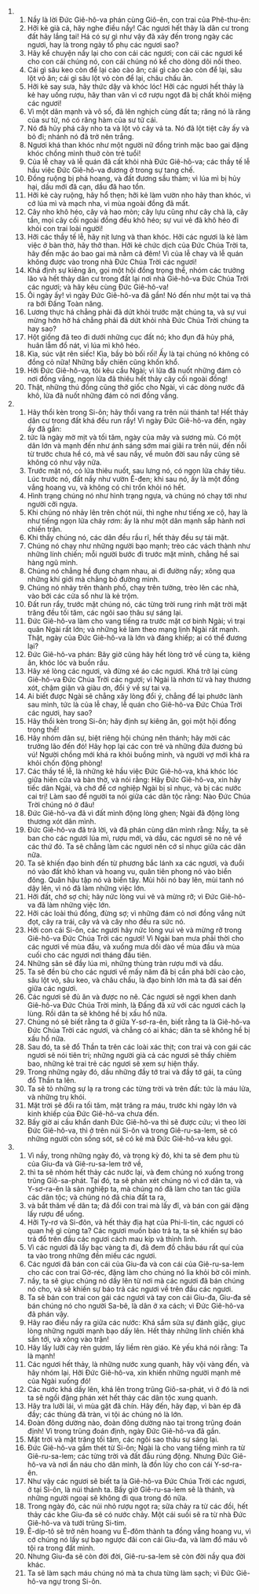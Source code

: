 <ol>
  <li>
    <ol>
      <li>Nầy là lời Ðức Giê-hô-va phán cùng Giô-ên, con trai của Phê-thu-ên:</li>
      <li>Hỡi kẻ già cả, hãy nghe điều nầy! Các ngươi hết thảy là dân cư trong đất hãy lắng tai! Há có sự gì như vậy đã xảy đến trong ngày các ngươi, hay là trong ngày tổ phụ các ngươi sao?</li>
      <li>Hãy kể chuyện nầy lại cho con cái các ngươi; con cái các ngươi kể cho con cái chúng nó, con cái chúng nó kể cho dòng dõi nối theo.</li>
      <li>Cái gì sâu keo còn để lại cào cào ăn; cái gì cào cào còn để lại, sâu lột vỏ ăn; cái gì sâu lột vỏ còn để lại, châu chấu ăn.</li>
      <li>Hỡi kẻ say sưa, hãy thức dậy và khóc lóc! Hỡi các ngươi hết thảy là kẻ hay uống rượu, hãy than vãn vì cớ rượu ngọt đã bị chất khỏi miệng các ngươi!</li>
      <li>Vì một dân mạnh và vô số, đã lên nghịch cùng đất ta; răng nó là răng của sư tử, nó có răng hàm của sư tử cái.</li>
      <li>Nó đã hủy phá cây nho ta và lột vỏ cây vả ta. Nó đã lột tiệt cây ấy và bỏ đi; nhánh nó đã trở nên trắng.</li>
      <li>Ngươi khá than khóc như một người nữ đồng trinh mặc bao gai đặng khóc chồng mình thuở còn trẻ tuổi!</li>
      <li>Của lễ chay và lễ quán đã cất khỏi nhà Ðức Giê-hô-va; các thầy tế lễ hầu việc Ðức Giê-hô-va đương ở trong sự tang chế.</li>
      <li>Ðồng ruộng bị phá hoang, và đất đương sầu thảm; vì lúa mì bị hủy hại, dầu mới đã cạn, dầu đã hao tổn.</li>
      <li>Hỡi kẻ cày ruộng, hãy hổ thẹn; hỡi kẻ làm vườn nho hãy than khóc, vì cớ lúa mì và mạch nha, vì mùa ngoài đồng đã mất.</li>
      <li>Cây nho khô héo, cây vả hao mòn; cây lựu cũng như cây chà là, cây tần, mọi cây cối ngoài đồng đều khô héo; sự vui vẻ đã khô héo đi khỏi con trai loài người!</li>
      <li>Hỡi các thầy tế lễ, hãy nịt lưng và than khóc. Hỡi các ngươi là kẻ làm việc ở bàn thờ, hãy thở than. Hỡi kẻ chức dịch của Ðức Chúa Trời ta, hãy đến mặc áo bao gai mà nằm cả đêm! Vì của lễ chay và lễ quán không được vào trong nhà Ðức Chúa Trời các ngươi!</li>
      <li>Khá định sự kiêng ăn, gọi một hội đồng trọng thể, nhóm các trưởng lão và hết thảy dân cư trong đất lại nơi nhà Giê-hô-va Ðức Chúa Trời các ngươi; và hãy kêu cùng Ðức Giê-hô-va!</li>
      <li>Ôi ngày ấy! vì ngày Ðức Giê-hô-va đã gần! Nó đến như một tai vạ thả ra bởi Ðấng Toàn năng.</li>
      <li>Lương thực há chẳng phải đã dứt khỏi trước mặt chúng ta, và sự vui mừng hớn hở há chẳng phải đã dứt khỏi nhà Ðức Chúa Trời chúng ta hay sao?</li>
      <li>Hột giống đã teo đi dưới những cục đất nó; kho đụn đã hủy phá, huân lẫm đổ nát, vì lúa mì khô héo.</li>
      <li>Kìa, súc vật rên siếc! Kìa, bầy bò bối rối! Ấy là tại chúng nó không có đồng cỏ nữa! Những bầy chiên cũng khốn khổ.</li>
      <li>Hỡi Ðức Giê-hô-va, tôi kêu cầu Ngài; vì lửa đã nuốt những đám cỏ nơi đồng vắng, ngọn lửa đã thiêu hết thảy cây cối ngoài đồng!</li>
      <li>Thật, những thú đồng cũng thở giốc cho Ngài, vì các dòng nước đã khô, lửa đã nuốt những đám cỏ nơi đồng vắng.</li>
    </ol>
  </li>
  <li>
    <ol>
      <li>Hãy thổi kèn trong Si-ôn; hãy thổi vang ra trên núi thánh ta! Hết thảy dân cư trong đất khá đều run rẩy! Vì ngày Ðức Giê-hô-va đến, ngày ấy đã gần:</li>
      <li>tức là ngày mờ mịt và tối tăm, ngày của mây và sương mù. Có một dân lớn và mạnh đến như ánh sáng sớm mai giãi ra trên núi, đến nỗi từ trước chưa hề có, mà về sau nầy, về muôn đời sau nầy cũng sẽ không có như vậy nữa.</li>
      <li>Trước mặt nó, có lửa thiêu nuốt, sau lưng nó, có ngọn lửa cháy tiêu. Lúc trước nó, đất nầy như vườn Ê-đen; khi sau nó, ấy là một đồng vắng hoang vu, và không có chi trốn khỏi nó hết.</li>
      <li>Hình trạng chúng nó như hình trạng ngựa, và chúng nó chạy tới như người cỡi ngựa.</li>
      <li>Khi chúng nó nhảy lên trên chót núi, thì nghe như tiếng xe cộ, hay là như tiếng ngọn lửa cháy rơm: ấy là như một dân mạnh sắp hành nơi chiến trận.</li>
      <li>Khi thấy chúng nó, các dân đều rầu rĩ, hết thảy đều sự tái mặt.</li>
      <li>Chúng nó chạy như những người bạo mạnh; trèo các vách thành như những lính chiến; mỗi người bước đi trước mặt mình, chẳng hề sai hàng ngũ mình.</li>
      <li>Chúng nó chẳng hề đụng chạm nhau, ai đi đường nấy; xông qua những khí giới mà chẳng bỏ đường mình.</li>
      <li>Chúng nó nhảy trên thành phố, chạy trên tường, trèo lên các nhà, vào bởi các cửa sổ như là kẻ trộm.</li>
      <li>Ðất run rẩy, trước mặt chúng nó, các từng trời rung rinh mặt trời mặt trăng đều tối tăm, các ngôi sao thâu sự sáng lại.</li>
      <li>Ðức Giê-hô-va làm cho vang tiếng ra trước mặt cơ binh Ngài; vì trại quân Ngài rất lớn; và những kẻ làm theo mạng lịnh Ngài rất mạnh. Thật, ngày của Ðức Giê-hô-va là lớn và đáng khiếp; ai có thể đương lại?</li>
      <li>Ðức Giê-hô-va phán: Bây giờ cũng hãy hết lòng trở về cùng ta, kiêng ăn, khóc lóc và buồn rầu.</li>
      <li>Hãy xé lòng các ngươi, và đừng xé áo các ngươi. Khá trở lại cùng Giê-hô-va Ðức Chúa Trời các ngươi; vì Ngài là nhơn từ và hay thương xót, chậm giận và giàu ơn, đổi ý về sự tai vạ.</li>
      <li>Ai biết được Ngài sẽ chẳng xây lòng đổi ý, chẳng để lại phước lành sau mình, tức là của lễ chay, lễ quán cho Giê-hô-va Ðức Chúa Trời các ngươi, hay sao?</li>
      <li>Hãy thổi kèn trong Si-ôn; hãy định sự kiêng ăn, gọi một hội đồng trọng thể!</li>
      <li>Hãy nhóm dân sự, biệt riêng hội chúng nên thánh; hãy mời các trưởng lão đến đó! Hãy họp lại các con trẻ và những đứa đương bú vú! Người chồng mới khá ra khỏi buồng mình, và người vợ mới khá ra khỏi chốn động phòng!</li>
      <li>Các thầy tế lễ, là những kẻ hầu việc Ðức Giê-hô-va, khá khóc lóc giữa hiên cửa và bàn thờ, và nói rằng: Hãy Ðức Giê-hô-va, xin hãy tiếc dân Ngài, và chớ để cơ nghiệp Ngài bị sỉ nhục, và bị các nước cai trị! Làm sao để người ta nói giữa các dân tộc rằng: Nào Ðức Chúa Trời chúng nó ở đâu!</li>
      <li>Ðức Giê-hô-va đã vì đất mình động lòng ghen; Ngài đã động lòng thương xót dân mình.</li>
      <li>Ðức Giê-hô-va đã trả lời, và đã phán cùng dân mình rằng: Nầy, ta sẽ ban cho các ngươi lúa mì, rượu mới, và dầu, các ngươi sẽ no nê về các thứ đó. Ta sẽ chẳng làm các ngươi nên cớ sỉ nhục giữa các dân nữa.</li>
      <li>Ta sẽ khiến đạo binh đến từ phương bắc lánh xa các ngươi, và đuổi nó vào đất khô khan và hoang vu, quân tiên phong nó vào biển đông. Quân hậu tập nó và biển tây. Mùi hôi nó bay lên, mùi tanh nó dậy lên, vì nó đã làm những việc lớn.</li>
      <li>Hỡi đất, chớ sợ chi; hãy nức lòng vui vẻ và mừng rỡ; vì Ðức Giê-hô-va đã làm những việc lớn.</li>
      <li>Hỡi các loài thú đồng, đừng sợ; vì những đám cỏ nơi đồng vắng nứt đọt, cây ra trái, cây vả và cây nho đều ra sức nó.</li>
      <li>Hỡi con cái Si-ôn, các ngươi hãy nức lòng vui vẻ và mừng rỡ trong Giê-hô-va Ðức Chúa Trời các ngươi! Vì Ngài ban mưa phải thời cho các ngươi về mùa đầu, và xuống mưa dồi dào về mùa đầu và mùa cuối cho các ngươi nơi tháng đầu tiên.</li>
      <li>Những sân sẽ đầy lúa mì, những thùng tràn rượu mới và dầu.</li>
      <li>Ta sẽ đền bù cho các ngươi về mấy năm đã bị cắn phá bởi cào cào, sâu lột vỏ, sâu keo, và châu chấu, là đạo binh lớn mà ta đã sai đến giữa các ngươi.</li>
      <li>Các ngươi sẽ đủ ăn và được no nê. Các ngươi sẽ ngợi khen danh Giê-hô-va Ðức Chúa Trời mình, là Ðấng đã xử với các ngươi cách lạ lùng. Rồi dân ta sẽ không hề bị xấu hổ nữa.</li>
      <li>Chúng nó sẽ biết rằng ta ở giữa Y-sơ-ra-ên, biết rằng ta là Giê-hô-va Ðức Chúa Trời các ngươi, và chẳng có ai khác; dân ta sẽ không hề bị xấu hổ nữa.</li>
      <li>Sau đó, ta sẽ đổ Thần ta trên các loài xác thịt; con trai và con gái các ngươi sẽ nói tiên tri; những người già cả các ngươi sẽ thấy chiêm bao, những kẻ trai trẻ các ngươi sẽ xem sự hiện thấy.</li>
      <li>Trong những ngày đó, dầu những đầy tớ trai và đầy tớ gái, ta cũng đổ Thần ta lên.</li>
      <li>Ta sẽ tỏ những sự lạ ra trong các từng trời và trên đất: tức là máu lửa, và những trụ khói.</li>
      <li>Mặt trời sẽ đổi ra tối tăm, mặt trăng ra máu, trước khi ngày lớn và kinh khiếp của Ðức Giê-hô-va chưa đến.</li>
      <li>Bấy giờ ai cầu khẩn danh Ðức Giê-hô-va thì sẽ được cứu; vì theo lời Ðức Giê-hô-va, thì ở trên núi Si-ôn và trong Giê-ru-sa-lem, sẽ có những người còn sống sót, sẽ có kẻ mà Ðức Giê-hô-va kêu gọi.</li>
    </ol>
  </li>
  <li>
    <ol>
      <li>Vì nầy, trong những ngày đó, và trong kỳ đó, khi ta sẽ đem phu tù của Giu-đa và Giê-ru-sa-lem trở về,</li>
      <li>thì ta sẽ nhóm hết thảy các nước lại, và đem chúng nó xuống trong trũng Giô-sa-phát. Tại đó, ta sẽ phán xét chúng nó vì cớ dân ta, và Y-sơ-ra-ên là sản nghiệp ta, mà chúng nó đã làm cho tan tác giữa các dân tộc; và chúng nó đã chia đất ta ra,</li>
      <li>và bắt thăm về dân ta; đã đổi con trai mà lấy đĩ, và bán con gái đặng lấy rượu để uống.</li>
      <li>Hỡi Ty-rơ và Si-đôn, và hết thảy địa hạt của Phi-li-tin, các ngươi có quan hệ gì cùng ta? Các ngươi muốn báo trả ta, ta sẽ khiến sự báo trả đổ trên đầu các ngươi cách mau kíp và thình lình.</li>
      <li>Vì các ngươi đã lấy bạc vàng ta đi, đã đem đồ châu báu rất quí của ta vào trong những đền miếu các ngươi.</li>
      <li>Các ngươi đã bán con cái của Giu-đa và con cái của Giê-ru-sa-lem cho các con trai Gờ-réc, đặng làm cho chúng nó lìa khỏi bờ cõi mình.</li>
      <li>nầy, ta sẽ giục chúng nó dấy lên từ nơi mà các ngươi đã bán chúng nó cho, và sẽ khiến sự báo trả các ngươi về trên đầu các ngươi.</li>
      <li>Ta sẽ bán con trai con gái các ngươi và tay con cái Giu-đa, Giu-đa sẽ bán chúng nó cho người Sa-bê, là dân ở xa cách; vì Ðức Giê-hô-va đã phán vậy.</li>
      <li>Hãy rao điều nầy ra giữa các nước: Khá sắm sửa sự đánh giặc, giục lòng những người mạnh bạo dấy lên. Hết thảy những lính chiến khá sấn tới, và xông vào trận!</li>
      <li>Hãy lấy lưỡi cày rèn gươm, lấy liềm rèn giáo. Kẻ yếu khá nói rằng: Ta là mạnh!</li>
      <li>Các ngươi hết thảy, là những nước xung quanh, hãy vội vàng đến, và hãy nhóm lại. Hỡi Ðức Giê-hô-va, xin khiến những người mạnh mẽ của Ngài xuống đó!</li>
      <li>Các nước khá dấy lên, khá lên trong trũng Giô-sa-phát, vì ở đó là nơi ta sẽ ngồi đặng phán xét hết thảy các dân tộc xung quanh.</li>
      <li>Hãy tra lưỡi lái, vì mùa gặt đã chín. Hãy đến, hãy đạp, vì bàn ép đã đầy; các thùng đã tràn, vi tội ác chúng nó là lớn.</li>
      <li>Ðoàn đông dường nào, đoàn đông dường nào tại trong trũng đoán định! Vì trong trũng đoán định, ngày Ðức Giê-hô-va đã gần.</li>
      <li>Mặt trời và mặt trăng tối tăm, các ngôi sao thâu sự sáng lại.</li>
      <li>Ðức Giê-hô-va gầm thét từ Si-ôn; Ngài là cho vang tiếng mình ra từ Giê-ru-sa-lem; các từng trời và đất đầu rúng động. Nhưng Ðức Giê-hô-va và nơi ẩn náu cho dân mình, là đồn lũy cho con cái Y-sơ-ra-ên.</li>
      <li>Như vậy các ngươi sẽ biết ta là Giê-hô-va Ðức Chúa Trời các ngươi, ở tại Si-ôn, là núi thánh ta. Bấy giờ Giê-ru-sa-lem sẽ là thánh, và những người ngoại sẽ không đi qua trong đó nữa.</li>
      <li>Trong ngày đó, các núi nhỏ rượu ngọt ra; sữa chảy ra từ các đồi, hết thảy các khe Giu-đa sẽ có nước chảy. Một cái suối sẽ ra từ nhà Ðức Giê-hô-va và tưới trũng Si-tim.</li>
      <li>Ê-díp-tô sẽ trở nên hoang vu Ê-đôm thành ta đồng vắng hoang vu, vì cớ chúng nó lấy sự bạo ngược đãi con cái Giu-đa, và làm đổ máu vô tội ra trong đất mình.</li>
      <li>Nhưng Giu-đa sẽ còn đời đời, Giê-ru-sa-lem sẽ còn đời nầy qua đời khác.</li>
      <li>Ta sẽ làm sạch máu chúng nó mà ta chưa từng làm sạch; vì Ðức Giê-hô-va ngự trong Si-ôn.</li>
    </ol>
  </li>
</ol>